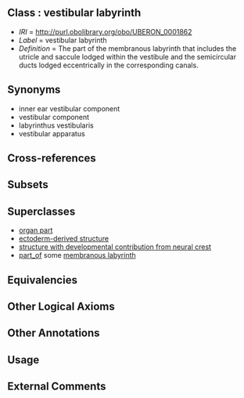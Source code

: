 
## Class : vestibular labyrinth

 * *IRI* = http://purl.obolibrary.org/obo/UBERON_0001862
 * *Label* = vestibular labyrinth
 * *Definition* = The part of the membranous labyrinth that includes the utricle and saccule lodged within the vestibule and the semicircular ducts lodged eccentrically in the corresponding canals.

## Synonyms

 * inner ear vestibular component
 * vestibular component
 * labyrinthus vestibularis
 * vestibular apparatus

## Cross-references


## Subsets


## Superclasses

 * [organ part](../../UBERON/64/UBERON_0000064.md)
 * [ectoderm-derived structure](../../UBERON/21/UBERON_0004121.md)
 * [structure with developmental contribution from neural crest](../../UBERON/14/UBERON_0010314.md)
 * [part_of](../../BFO/50/BFO_0000050.md) some [membranous labyrinth](../../UBERON/49/UBERON_0001849.md)

## Equivalencies


## Other Logical Axioms


## Other Annotations


## Usage


## External Comments

